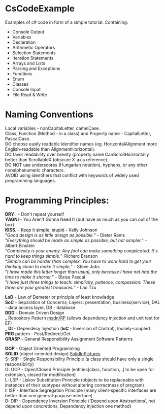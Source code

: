 # CsCodeExample
Examples of c# code in form of a simple tutorial.
Containing:
- Console Output
- Variables
- Declaration
- Arithmetic Operators
- Selection Statements
- Iteration Statements
- Arrays and Lists
- Parsing and Exceptions
- Functions
- Enum
- Classes
- Console Input
- File Read & Write

# Naming Conventions
Local variables - nonCapitalLetter, camelCase.  
Class, Function (Method - in a class) and Property name - CapitalLetter, PascalCase.  
DO choose easily readable identifier names (eg. HorizontalAlignment more English-readable than AlignmentHorizontal).  
DO favor readability over brevity (property name CanScrollHorizontally better than ScrollableX (obscure X-axis reference).  
DO NOT use underscores (Hungarian notation), hyphens, or any other nonalphanumeric characters.  
AVOID using identifiers that conflict with keywords of widely used programming languages.  

# Programming Principles:
**DRY** . - Don't repeat yourself  
**YAGNI** - You Aren't Gonna Need It (but have as much as you can out of the box)  
**KISS**. - Keep it simple, stupid - Kelly Johnson  
	"*Good design is as little design as possible.*" - Dieter Rams  
	"*Everything should be made as simple as possible, but not simpler.*" - Albert Einstein  
	"*Complexity is your enemy. Any fool can make something complicated. It's hard to keep things simple.*"-Richard Branson  
	"*Simple can be harder than complex: You have to work hard to get your thinking clean to make it simple.*" - Steve Jobs  
	"*I have made this letter longer than usual, only because I have not had the time to make it shorter.*" - Blaise Pascal  
	"*I have just three things to teach: simplicity, patience, compassion. These three are your greatest treasures.*" - Lao Tzu  

**LoD**   - Law of Demeter or principle of least knowledge  
**SoC**   - Separation of Concerns; Layers: presentation, business(service), DAL - data access layer, DB - database  
**DDD**   - Domain Driven Design  
 _ Repository Pattern [msdn/RP](https://msdn.microsoft.com/en-us/library/ff649690.aspx) (allows dependency injection and unit test for EF)  
 _ **DI** - Dependecy Injection (**IoC** - Inversion of Control), loosely-coupled  
**PRG** pattern - Post/Redirect/Get  
**GRASP** - General Responsibility Assignment Software Patterns  

**OOP** - Object Oriented Programming  
**SOLID** (object-oriented design) [SolidInPictures](https://lostechies.com/derickbailey/2009/02/11/solid-development-principles-in-motivational-pictures/)  
S: SRP - Single Responsibility Principle (a class should have only a single responsibility)  
O: OCP - Open/Closed Principle (entities[class, function,..] to be open for extension, closed for modification)  
L: LSP - Liskov Substitution Principle (objects to be replaceable with instances of their subtypes without altering correctness of program)  
I: ISP - Interface Segregation Principle (many client-specific interfaces are better than one general-purpose interface)  
D: DIP - Dependency Inversion Principle ('Depend upon Abstractions', not depend upon concretions, Dependency injection one method)  
